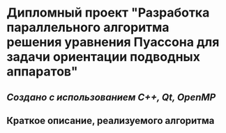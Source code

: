 # Дипломный проект "Разработка параллельного алгоритма решения уравнения Пуассона для задачи ориентации подводных аппаратов"
## _Создано с использованием C++, Qt, OpenMP_

## Краткое описание, реализуемого алгоритма
